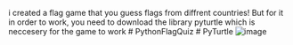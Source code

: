 i created a flag game that you guess flags from diffrent countries! 
But for it in order to work, you need to download the library
pyturtle which is neccesery for the game to work # PythonFlagQuiz # PyTurtle
![image](https://github.com/user-attachments/assets/0d79410b-846c-4347-b3be-5f40ce652ed0)
